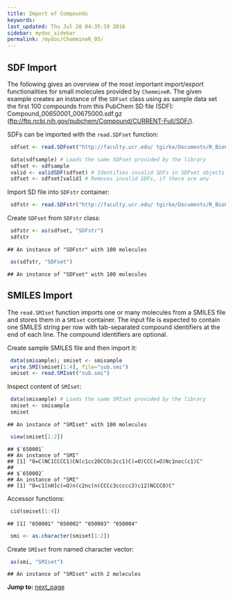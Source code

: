 ```yaml
---
title: Import of Compounds
keywords: 
last_updated: Thu Jul 28 04:35:19 2016
sidebar: mydoc_sidebar
permalink: /mydoc/ChemmineR_05/
---
```


## SDF Import

The following gives an overview of the most important import/export
functionalities for small molecules provided by
`ChemmineR`. The given example creates an instance of the
`SDFset` class using as sample data set the first 100
compounds from this PubChem SD file (SDF):
Compound\_00650001\_00675000.sdf.gz
(<ftp://ftp.ncbi.nih.gov/pubchem/Compound/CURRENT-Full/SDF/>).  

SDFs can be imported with the `read.SDFset` function:


```r
 sdfset <- read.SDFset("http://faculty.ucr.edu/ tgirke/Documents/R_BioCond/Samples/sdfsample.sdf") 
```


```r
 data(sdfsample) # Loads the same SDFset provided by the library 
 sdfset <- sdfsample
 valid <- validSDF(sdfset) # Identifies invalid SDFs in SDFset objects 
 sdfset <- sdfset[valid] # Removes invalid SDFs, if there are any 
```


Import SD file into `SDFstr` container: 

```r
 sdfstr <- read.SDFstr("http://faculty.ucr.edu/ tgirke/Documents/R_BioCond/Samples/sdfsample.sdf") 
```
Create
`SDFset` from `SDFstr` class:


```r
 sdfstr <- as(sdfset, "SDFstr") 
 sdfstr
```

```
## An instance of "SDFstr" with 100 molecules
```

```r
 as(sdfstr, "SDFset") 
```

```
## An instance of "SDFset" with 100 molecules
```


## SMILES Import

The `read.SMIset` function imports one or many molecules
from a SMILES file and stores them in a `SMIset`
container. The input file is expected to contain one SMILES string per
row with tab-separated compound identifiers at the end of each line. The
compound identifiers are optional.  

Create sample SMILES file and then import it: 

```r
 data(smisample); smiset <- smisample
 write.SMI(smiset[1:4], file="sub.smi") 
 smiset <- read.SMIset("sub.smi")
```


Inspect content of `SMIset`: 

```r
 data(smisample) # Loads the same SMIset provided by the library 
 smiset <- smisample
 smiset 
```

```
## An instance of "SMIset" with 100 molecules
```

```r
 view(smiset[1:2]) 
```

```
## $`650001`
## An instance of "SMI"
## [1] "O=C(NC1CCCC1)CN(c1cc2OCCOc2cc1)C(=O)CCC(=O)Nc1noc(c1)C"
## 
## $`650002`
## An instance of "SMI"
## [1] "O=c1[nH]c(=O)n(c2nc(n(CCCc3ccccc3)c12)NCCCO)C"
```


Accessor functions: 

```r
 cid(smiset[1:4]) 
```

```
## [1] "650001" "650002" "650003" "650004"
```

```r
 smi <- as.character(smiset[1:2])
```


Create `SMIset` from named character vector:


```r
 as(smi, "SMIset") 
```

```
## An instance of "SMIset" with 2 molecules
```


<div class="tags">
<b>Jump to: </b>
<a href="../../mydoc/ChemmineR_06/" class="btn btn-default navbar-btn cursorNorm" role="button">next_page</a>
</div>
